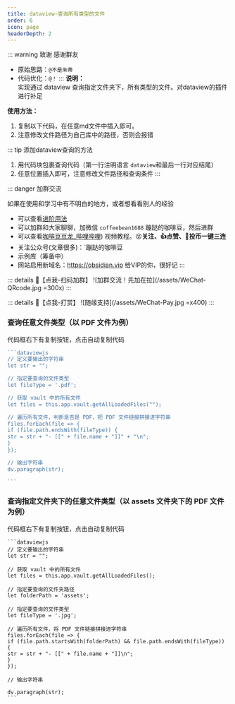 ```yaml
---
title: dataview-查询所有类型的文件
order: 6
icon: page
headerDepth: 2
---
```

::: warning 致谢
感谢群友
- 原始思路：`@不是朱蒂`
- 代码优化：`@！`
:::
**说明：**  
实现通过 dataview 查询指定文件夹下，所有类型的文件。对dataview的插件进行补足

**使用方法：**  
1. 复制以下代码，在任意md文件中插入即可。
2. 注意修改文件路径为自己库中的路径，否则会报错

::: tip 添加dataview查询的方法
1. 用代码块包裹查询代码（第一行注明语言 `dataview`和最后一行对应结尾）
2. 任意位置插入即可，注意修改文件路径和查询条件
:::



::: danger 加群交流

如果在使用和学习中有不明白的地方，或者想看看别人的经验
- 可以查看[进阶用法](/zh/advanced)
- 可以加群和大家聊聊，加微信 `coffeebean1688` 蹦跶的咖啡豆，然后进群
- 可以查看[咖啡豆豆龙_哔哩哔哩](https://space.bilibili.com/618777356)) 视频教程。😜**关注、👍点赞、📀投币一键三连**
- 关注公众号(文章很多)：`蹦跶的咖啡豆
- 示例库（筹备中）
- 网站启用新域名：https://obsidian.vip 给VIP的你，很好记
:::

::: details 🌱【点我-扫码加群】
![加群交流！先加在拉](/assets/WeChat-QRcode.jpg =300x) 
::: 

::: details 🍻【点我-打赏】
![随缘支持](/assets/WeChat-Pay.jpg =x400)
::: 



### 查询任意文件类型（以 PDF 文件为例）

代码框右下有复制按钮，点击自动复制代码
````js
```dataviewjs
// 定义要输出的字符串
let str = "";

// 指定要查询的文件类型
let fileType = '.pdf';

// 获取 vault 中的所有文件
let files = this.app.vault.getAllLoadedFiles("");

// 遍历所有文件，判断是否是 PDF，把 PDF 文件链接拼接进字符串
files.forEach(file => {
if (file.path.endsWith(fileType)) {
str = str + "- [[" + file.name + "]]" + "\n";
}
});

// 输出字符串
dv.paragraph(str);

```
````

### 查询指定文件夹下的任意文件类型（以 assets 文件夹下的 PDF 文件为例）
代码框右下有复制按钮，点击自动复制代码
````
```dataviewjs
// 定义要输出的字符串
let str = "";

// 获取 vault 中的所有文件
let files = this.app.vault.getAllLoadedFiles();

// 指定要查询的文件夹路径
let folderPath = 'assets';

// 指定要查询的文件类型
let fileType = '.jpg';

// 遍历所有文件，将 PDF 文件链接拼接进字符串
files.forEach(file => {
if (file.path.startsWith(folderPath) && file.path.endsWith(fileType)) {
str = str + "- [[" + file.name + "]]\n";
}
});

// 输出字符串

dv.paragraph(str);
```
````